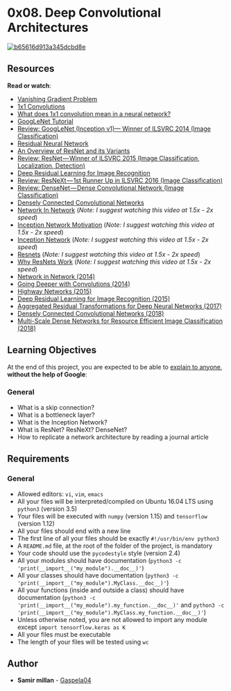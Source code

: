 <h1 class="gap">0x08. Deep Convolutional Architectures</h1>

<article id="description" class="gap formatted-content">
    <p><a href="https://imgbb.com/"><img src="https://i.ibb.co/H25GxRF/b65616d913a345dcbd8e.jpg" alt="b65616d913a345dcbd8e" border="0"></a></p>

<h2>Resources</h2>

<p><strong>Read or watch</strong>:</p>

<ul>
<li><a href="/rltoken/mQKrG3YdbOZdhZ_ZvlDLNA" title="Vanishing Gradient Problem" target="_blank">Vanishing Gradient Problem</a> </li>
<li><a href="/rltoken/VD6BdzGLeGcpfdv_hglj7g" title="1x1 Convolutions" target="_blank">1x1 Convolutions</a> </li>
<li><a href="/rltoken/3fzjrt4yRo7Co3w-O-mAwA" title="What does 1x1 convolution mean in a neural network?" target="_blank">What does 1x1 convolution mean in a neural network?</a> </li>
<li><a href="/rltoken/rCqBgTDQkhRzYfS0N_GvZg" title="GoogLeNet Tutorial" target="_blank">GoogLeNet Tutorial</a> </li>
<li><a href="/rltoken/qDsTUcHiJn1wMK8wgA4n_Q" title="Review: GoogLeNet (Inception v1)— Winner of ILSVRC 2014 (Image Classification)" target="_blank">Review: GoogLeNet (Inception v1)— Winner of ILSVRC 2014 (Image Classification)</a> </li>
<li><a href="/rltoken/y78eU46XkU7YSWMYYB41LQ" title="Residual Neural Network" target="_blank">Residual Neural Network</a> </li>
<li><a href="/rltoken/vnYqHjVEzGTKAlhHimBrOQ" title="An Overview of ResNet and its Variants" target="_blank">An Overview of ResNet and its Variants</a> </li>
<li><a href="/rltoken/6VbH97ULfEabeoBizlqtBA" title="Review: ResNet — Winner of ILSVRC 2015 (Image Classification, Localization, Detection)" target="_blank">Review: ResNet — Winner of ILSVRC 2015 (Image Classification, Localization, Detection)</a> </li>
<li><a href="/rltoken/CYKvTKlf0VOGGXgfCgCEXQ" title="Deep Residual Learning for Image Recognition" target="_blank">Deep Residual Learning for Image Recognition</a> </li>
<li><a href="/rltoken/IXjA1KbNtghviYlMrz03ew" title="Review: ResNeXt — 1st Runner Up in ILSVRC 2016 (Image Classification)" target="_blank">Review: ResNeXt — 1st Runner Up in ILSVRC 2016 (Image Classification)</a> </li>
<li><a href="/rltoken/erexu3VwUWuUJ8doIviwxw" title="Review: DenseNet — Dense Convolutional Network (Image Classification)" target="_blank">Review: DenseNet — Dense Convolutional Network (Image Classification)</a> </li>
<li><a href="/rltoken/uOvJC3vVXrDFIba05rgYsA" title="Densely Connected Convolutional Networks" target="_blank">Densely Connected Convolutional Networks</a> </li>
<li><a href="/rltoken/Ojhi5RRK-gRiBUb8TarnhQ" title="Network In Network" target="_blank">Network In Network</a> (<em>Note: I suggest watching this video at 1.5x - 2x speed</em>)</li>
<li><a href="/rltoken/mPZn8RaZSd-mrtLFpgQxeA" title="Inception Network Motivation" target="_blank">Inception Network Motivation</a> (<em>Note: I suggest watching this video at 1.5x - 2x speed</em>)</li>
<li><a href="/rltoken/kW9ikSvwlX4SnKd2ByHsUQ" title="Inception Network" target="_blank">Inception Network</a> (<em>Note: I suggest watching this video at 1.5x - 2x speed</em>)</li>
<li><a href="/rltoken/A7I7yn7TKmjxrzFbTYzpWA" title="Resnets" target="_blank">Resnets</a> (<em>Note: I suggest watching this video at 1.5x - 2x speed</em>)</li>
<li><a href="/rltoken/dpEseLBJZ972kxgT9TjwgQ" title="Why ResNets Work" target="_blank">Why ResNets Work</a> (<em>Note: I suggest watching this video at 1.5x - 2x speed</em>)</li>
<li><a href="/rltoken/OleBG27CponGcwbW3yzCUg" title="Network in Network (2014)" target="_blank">Network in Network (2014)</a> </li>
<li><a href="/rltoken/qV99KcXnC4ubPeyJNIXJoQ" title="Going Deeper with Convolutions (2014)" target="_blank">Going Deeper with Convolutions (2014)</a> </li>
<li><a href="/rltoken/x6taRFfkp4JSEoKjz3ritA" title="Highway Networks (2015)" target="_blank">Highway Networks (2015)</a> </li>
<li><a href="/rltoken/wuLTyqZfGDJGXQr7ZD2s7A" title="Deep Residual Learning for Image Recognition (2015)" target="_blank">Deep Residual Learning for Image Recognition (2015)</a> </li>
<li><a href="/rltoken/JqUHv0O5g8hHsRdvfQh64A" title="Aggregated Residual Transformations for Deep Neural Networks (2017)" target="_blank">Aggregated Residual Transformations for Deep Neural Networks (2017)</a> </li>
<li><a href="/rltoken/Qs0mYOJOO77ZiZBEdREYzQ" title="Densely Connected Convolutional Networks (2018)" target="_blank">Densely Connected Convolutional Networks (2018)</a> </li>
<li><a href="/rltoken/FiCDt9En4pLwPNcvFRYbPQ" title="Multi-Scale Dense Networks for Resource Efficient Image Classification (2018)" target="_blank">Multi-Scale Dense Networks for Resource Efficient Image Classification (2018)</a> </li>
</ul>

<h2>Learning Objectives</h2>

<p>At the end of this project, you are expected to be able to <a href="/rltoken/dVCJlCkerLRmFm2iiw3KwA" title="explain to anyone" target="_blank">explain to anyone</a>, <strong>without the help of Google</strong>:</p>

<h3>General</h3>

<ul>
<li>What is a skip connection?</li>
<li>What is a bottleneck layer?</li>
<li>What is the Inception Network?</li>
<li>What is ResNet? ResNeXt? DenseNet?</li>
<li>How to replicate a network architecture by reading a journal article</li>
</ul>

<h2>Requirements</h2>

<h3>General</h3>

<ul>
<li>Allowed editors: <code>vi</code>, <code>vim</code>, <code>emacs</code></li>
<li>All your files will be interpreted/compiled on Ubuntu 16.04 LTS using <code>python3</code> (version 3.5)</li>
<li>Your files will be executed with <code>numpy</code> (version 1.15) and <code>tensorflow</code> (version 1.12)</li>
<li>All your files should end with a new line</li>
<li>The first line of all your files should be exactly <code>#!/usr/bin/env python3</code></li>
<li>A <code>README.md</code> file, at the root of the folder of the project, is mandatory</li>
<li>Your code should use the <code>pycodestyle</code> style (version 2.4)</li>
<li>All your modules should have documentation (<code>python3 -c 'print(__import__("my_module").__doc__)'</code>)</li>
<li>All your classes should have documentation (<code>python3 -c 'print(__import__("my_module").MyClass.__doc__)'</code>)</li>
<li>All your functions (inside and outside a class) should have documentation (<code>python3 -c 'print(__import__("my_module").my_function.__doc__)'</code> and <code>python3 -c 'print(__import__("my_module").MyClass.my_function.__doc__)'</code>)</li>
<li>Unless otherwise noted, you are not allowed to import any module except <code>import tensorflow.keras as K</code></li>
<li>All your files must be executable</li>
<li>The length of your files will be tested using <code>wc</code></li>
</ul>

  </article>


## Author
* **Samir millan** - [Gaspela04](https://github.com/Gaspela04)
